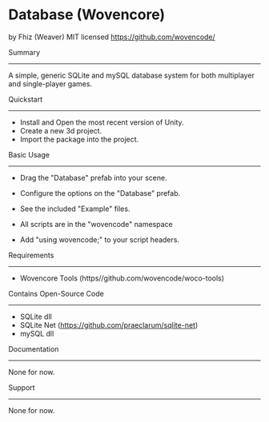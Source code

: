 Database (Wovencore)
==========================================================================================
by Fhiz (Weaver)
MIT licensed
https://github.com/wovencode/

Summary
- - - - - - - - - - - - - - - - - - - - - - - - - - - - - - - - - - - - - - - - - - - - - 
A simple, generic SQLite and mySQL database system for both multiplayer and single-player
games.

Quickstart
- - - - - - - - - - - - - - - - - - - - - - - - - - - - - - - - - - - - - - - - - - - - - 
* Install and Open the most recent version of Unity.
* Create a new 3d project.
* Import the package into the project.

Basic Usage
- - - - - - - - - - - - - - - - - - - - - - - - - - - - - - - - - - - - - - - - - - - - - 
* Drag the "Database" prefab into your scene.
* Configure the options on the "Database" prefab.
* See the included "Example" files.

* All scripts are in the "wovencode" namespace
* Add "using wovencode;" to your script headers.

Requirements
- - - - - - - - - - - - - - - - - - - - - - - - - - - - - - - - - - - - - - - - - - - - - 
* Wovencore Tools (https//github.com/wovencode/woco-tools)

Contains Open-Source Code
- - - - - - - - - - - - - - - - - - - - - - - - - - - - - - - - - - - - - - - - - - - - - 
* SQLite dll
* SQLite Net (https://github.com/praeclarum/sqlite-net)
* mySQL dll

Documentation
- - - - - - - - - - - - - - - - - - - - - - - - - - - - - - - - - - - - - - - - - - - - - 
None for now.

Support
- - - - - - - - - - - - - - - - - - - - - - - - - - - - - - - - - - - - - - - - - - - - - 
None for now.